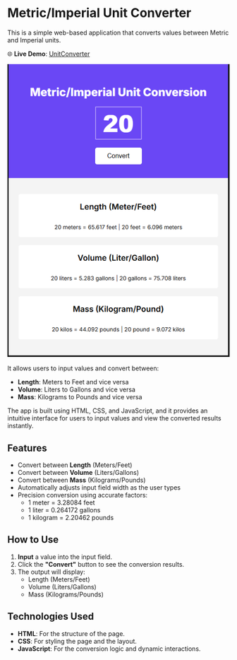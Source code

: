 # Metric/Imperial Unit Converter


This is a simple web-based application that converts values between Metric and Imperial units. 

🌐 **Live Demo**: [UnitConverter](https://unitconverternew.netlify.app/)

![UnitConverter Screenshot](/screenshot.png)


It allows users to input values and convert between:

- **Length**: Meters to Feet and vice versa
- **Volume**: Liters to Gallons and vice versa
- **Mass**: Kilograms to Pounds and vice versa

The app is built using HTML, CSS, and JavaScript, and it provides an intuitive interface for users to input values and view the converted results instantly.

## Features

- Convert between **Length** (Meters/Feet)
- Convert between **Volume** (Liters/Gallons)
- Convert between **Mass** (Kilograms/Pounds)
- Automatically adjusts input field width as the user types
- Precision conversion using accurate factors:
  - 1 meter = 3.28084 feet
  - 1 liter = 0.264172 gallons
  - 1 kilogram = 2.20462 pounds

## How to Use

1. **Input** a value into the input field.
2. Click the **"Convert"** button to see the conversion results.
3. The output will display:
   - Length (Meters/Feet)
   - Volume (Liters/Gallons)
   - Mass (Kilograms/Pounds)

## Technologies Used

- **HTML**: For the structure of the page.
- **CSS**: For styling the page and the layout.
- **JavaScript**: For the conversion logic and dynamic interactions.
